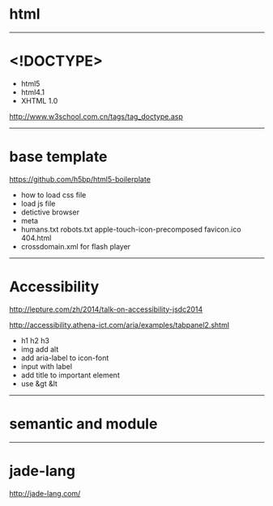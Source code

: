 # html

------------------------

# <!DOCTYPE>

- html5 <!DOCTYPE html>
- html4.1 <!DOCTYPE HTML PUBLIC "-//W3C//DTD HTML 4.01 Transitional//EN"
"http://www.w3.org/TR/html4/loose.dtd">
- XHTML 1.0 <!DOCTYPE html PUBLIC "-//W3C//DTD XHTML 1.0 Transitional//EN"
"http://www.w3.org/TR/xhtml1/DTD/xhtml1-transitional.dtd">

http://www.w3school.com.cn/tags/tag_doctype.asp

------------------------

# base template

https://github.com/h5bp/html5-boilerplate

- how to load css file
- load js file
- detictive browser
- meta
- humans.txt robots.txt apple-touch-icon-precomposed favicon.ico 404.html
- crossdomain.xml for flash player

------------------------

# Accessibility

http://lepture.com/zh/2014/talk-on-accessibility-jsdc2014

http://accessibility.athena-ict.com/aria/examples/tabpanel2.shtml

- h1 h2 h3
- img add alt
- add aria-label to icon-font
- input with label
- add title to important element
- use &gt &lt

--------------------

# semantic and module

--------------------

# jade-lang

http://jade-lang.com/

